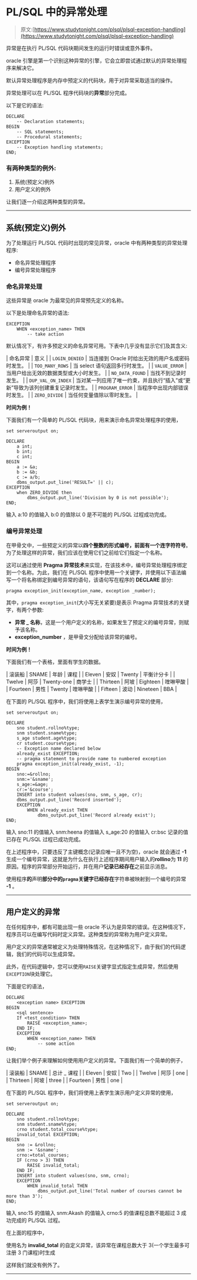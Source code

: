 # PL/SQL 中的异常处理

> 原文:[https://www.studytonight.com/plsql/plsql-exception-handling](https://www.studytonight.com/plsql/plsql-exception-handling)

异常是在执行 PL/SQL 代码块期间发生的运行时错误或意外事件。

oracle 引擎是第一个识别这种异常的引擎，它会立即尝试通过默认的异常处理程序来解决它。

默认异常处理程序是内存中预定义的代码块，用于对异常采取适当的操作。

异常处理可以在 PL/SQL 程序代码块的**异常**部分完成。

以下是它的语法:

```
DECLARE
	-- Declaration statements;
BEGIN
	-- SQL statements;
	-- Procedural statements;
EXCEPTION
	-- Exception handling statements;
END;
```

### 有两种类型的例外:

1.  系统(预定义)例外
2.  用户定义的例外

让我们逐一介绍这两种类型的异常。

* * *

## 系统(预定义)例外

为了处理运行 PL/SQL 代码时出现的常见异常，oracle 中有两种类型的异常处理程序:

*   命名异常处理程序
*   编号异常处理程序

### 命名异常处理

这些异常是 oracle 为最常见的异常预先定义的名称。

以下是处理命名异常的语法:

```
EXCEPTION
	WHEN <exception_name> THEN
		-- take action 
```

默认情况下，有许多预定义的命名异常可用。下表中几乎没有显示它们及其含义:

| 命名异常 | 意义 |
| `LOGIN_DENIED` | 当连接到 Oracle 时给出无效的用户名或密码时发生。 |
| `TOO_MANY_ROWS` | 当 select 语句返回多行时发生。 |
| `VALUE_ERROR` | 当用户给出无效的数据类型或大小时发生。 |
| `NO_DATA_FOUND` | 当找不到记录时发生。 |
| `DUP_VAL_ON_INDEX` | 当对某一列应用了唯一约束，并且执行“插入”或“更新”导致为该列创建重复记录时发生。 |
| `PROGRAM_ERROR` | 当程序中出现内部错误时发生。 |
| `ZERO_DIVIDE` | 当任何变量值除以零时发生。 |

**时间为例！**

下面我们有一个简单的 PL/SQL 代码块，用来演示命名异常处理程序的使用，

```
set serveroutput on;

DECLARE
	a int;
	b int;
	c int;
BEGIN
	a := &a;
	b := &b;
	c := a/b;
	dbms_output.put_line('RESULT=' || c);
EXCEPTION
	when ZERO_DIVIDE then
		dbms_output.put_line('Division by 0 is not possible');
END;
```

输入 a:10 的值输入 b:0 的值除以 0 是不可能的 PL/SQL 过程成功完成。

### 编号异常处理

在甲骨文中，一些预定义的异常以**四个整数的形式编号，前面有一个连字符符号**。为了处理这样的异常，我们应该在使用它们之前给它们指定一个名称。

这可以通过使用 **Pragma 异常技术**来实现，在该技术中，编号异常处理程序绑定到一个名称。为此，我们在 PL/SQL 程序中使用一个关键字，并使用以下语法编写一个将名称绑定到编号异常的语句，该语句写在程序的 **DECLARE** 部分:

```
pragma exception_init(exception_name, exception _number);
```

其中，`pragma exception_init`(大小写无关紧要)是表示 Pragma 异常技术的关键字，有两个参数:

*   **异常 _ 名称**，这是一个用户定义的名称，如果发生了预定义的编号异常，则赋予该名称。
*   **exception_number** ，是甲骨文分配给该异常的编号。

**时间为例！**

下面我们有一个表格，里面有学生的数据。

| 滚装船 | SNAME | 年龄 | 课程 |
| Eleven | 安奴 | Twenty | 平衡计分卡 |
| Twelve | 阿莎 | Twenty-one | 商学士 |
| Thirteen | 阿坡 | Eighteen | 喹啉甲酸 |
| Fourteen | 男性 | Twenty | 喹啉甲酸 |
| Fifteen | 波动 | Nineteen | BBA |

在下面的 PL/SQL 程序中，我们将使用上表学生演示编号异常的使用，

```
set serveroutput on;

DECLARE
	sno student.rollno%type;
	snm student.sname%type;
	s_age student.age%type;
	cr student.course%type;
	-- Exception name declared below
	already_exist EXCEPTION;
	-- pragma statement to provide name to numbered exception
	pragma exception_init(already_exist, -1);
BEGIN
	sno:=&rollno;
	snm:='&sname';
	s_age:=&age;
	cr:='&course';
	INSERT into student values(sno, snm, s_age, cr);
	dbms_output.put_line('Record inserted');
	EXCEPTION
		WHEN already_exist THEN
			dbms_output.put_line('Record already exist');
END;
```

输入 sno:11 的值输入 snm:heena 的值输入 s_age:20 的值输入 cr:bsc 记录的值已存在 PL/SQL 过程已成功完成。

在上述程序中，只要违反了主键概念(记录应唯一且不为空)，oracle 就会通过 **-1** 生成一个编号异常，这就是为什么在执行上述程序期间用户输入的**rollino**为 **11** 的原因。程序的异常部分开始运行，并在用户**记录已经存在**之前显示消息。

使用程序**的**声明**部分中的`pragma`关键字已经存在**字符串被映射到一个编号的异常 **-1** 。

* * *

## 用户定义的异常

在任何程序中，都有可能出现一些 oracle 不认为是异常的错误。在这种情况下，程序员可以在编写代码时定义异常。这种类型的异常称为用户定义异常。

用户定义的异常通常被定义为处理特殊情况，在这种情况下，由于我们的代码逻辑，我们的代码可以生成异常。

此外，在代码逻辑中，您可以使用`RAISE`关键字显式指定生成异常，然后使用`EXCEPTION`块处理它。

下面是它的语法，

```
DECLARE
	<exception name> EXCEPTION
BEGIN
	<sql sentence>
	If <test_condition> THEN 
		RAISE <exception_name>;
	END IF;
	EXCEPTION
		WHEN <exception_name> THEN
			-- some action
END;
```

让我们举个例子来理解如何使用用户定义的异常。下面我们有一个简单的例子，

| 滚装船 | SNAME | 总计 _ 课程 |
| Eleven | 安奴 | Two |
| Twelve | 阿莎 | one |
| Thirteen | 阿坡 | three |
| Fourteen | 男性 | one |

在下面的 PL/SQL 程序中，我们将使用上表学生演示用户定义异常的使用，

```
set serveroutput on;

DECLARE
	sno student.rollno%type;
	snm student.sname%type;
	crno student.total_course%type;
	invalid_total EXCEPTION;
BEGIN
	sno := &rollno;
	snm := '&sname';
	crno:=total_courses;
	IF (crno > 3) THEN 
		RAISE invalid_total;
	END IF;
	INSERT into student values(sno, snm, crno);
	EXCEPTION
		WHEN invalid_total THEN
			dbms_output.put_line('Total number of courses cannot be more than 3');
END;
```

输入 sno:15 的值输入 snm:Akash 的值输入 crno:5 的值课程总数不能超过 3 成功完成的 PL/SQL 过程。

在上面的程序中，

使用名为 **invalid_total** 的自定义异常，该异常在课程总数大于 3(一个学生最多可注册 3 门课程)时生成

这样我们就没有例外了。

* * *